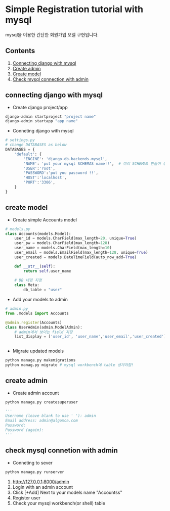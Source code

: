 # Simple Registration tutorial with mysql
mysql을 이용한 간단한 회원가입 모델 구현입니다.
## Contents

1. [Connecting django with mysql](#connecting-django-and-mysql) 
2. [Create admin](#create-admin) 
3. [Create model](#create-model)
4. [Check mysql connection with admin](#check-mysql-connetion-with-admin)
## connecting django with mysql
- Create django project/app
```python
django-admin startproject "project name" 
django-admin startapp "app name"
```
- Conneting django with mysql
```python
# settings.py
# change DATABASES as below
DATABASES = {
    'default': {
        'ENGINE': 'django.db.backends.mysql',
        'NAME': 'put your mysql SCHEMAS name!!',  # 미리 SCHEMAS 만들어 놓아야 함.
        'USER':'root',
        'PASSWORD':'put you password !!',
        'HOST':'localhost',
        'PORT':'3306',
    }
}
```
## create model
* Create simple Accounts model
```python
# models.py
class Accounts(models.Model):
    user_id = models.CharField(max_length=20, unique=True)
    user_pw = models.CharField(max_length=128)
    user_name = models.CharField(max_length=10)
    user_email = models.EmailField(max_length=128, unique=True)
    user_created = models.DateTimeField(auto_now_add=True)

    def __str__(self):
        return self.user_name
    
    # DB 네임 지정
    class Meta:
        db_table = "user"

```

* Add your models to admin
```python
# admin.py
from .models import Accounts

@admin.register(Accounts)
class UserAdmin(admin.ModelAdmin):
    # admin에서 보이는 field 지정
    list_display = ['user_id', 'user_name','user_email','user_created']
    
```

* Migrate updated models
```python
python manage.py makemigrations
python manag.py migrate # mysql workbench에 table 생겨야함!
```
## create admin
* Create admin account
```python
python manage.py createsuperuser

'''
Username (leave blank to use ' '): admin
Email address: admin@algomoa.com
Password:
Password (again):
'''
```

## check mysql connetion with admin
* Conneting to sever
```python
python manage.py runserver
```
1. http://127.0.0.1:8000/admin
2. Login with an admin account
3. Click [+Add] Next to your models name "Accountss"
4. Register user 
5. Check your mysql workbench(or shell) table
